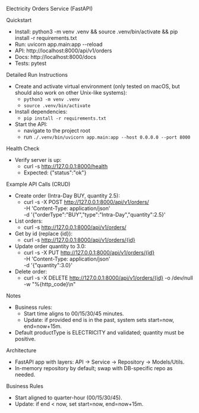 Electricity Orders Service (FastAPI)

Quickstart
- Install: python3 -m venv .venv && source .venv/bin/activate && pip install -r requirements.txt
- Run: uvicorn app.main:app --reload
- API: http://localhost:8000/api/v1/orders
- Docs: http://localhost:8000/docs
- Tests: pytest

Detailed Run Instructions
- Create and activate virtual environment (only tested on macOS, but should also work on other Unix-like systems):
    - `python3 -m venv .venv`
    - `source .venv/bin/activate`
- Install dependencies:
  - `pip install -r requirements.txt`
- Start the API:
  - navigate to the project root
  - run `./.venv/bin/uvicorn app.main:app --host 0.0.0.0 --port 8000`

Health Check
- Verify server is up:
  - curl -s http://127.0.0.1:8000/health
  - Expected: {"status":"ok"}

Example API Calls (CRUD)
- Create order (Intra-Day BUY, quantity 2.5):
  - curl -s -X POST http://127.0.0.1:8000/api/v1/orders/ \
    -H 'Content-Type: application/json' \
    -d '{"orderType":"BUY","type":"Intra-Day","quantity":2.5}'
- List orders:
  - curl -s http://127.0.0.1:8000/api/v1/orders/
- Get by id (replace {id}):
  - curl -s http://127.0.0.1:8000/api/v1/orders/{id}
- Update order quantity to 3.0:
  - curl -s -X PUT http://127.0.0.1:8000/api/v1/orders/{id} \
    -H 'Content-Type: application/json' \
    -d '{"quantity":3.0}'
- Delete order:
  - curl -s -X DELETE http://127.0.0.1:8000/api/v1/orders/{id} -o /dev/null -w "%{http_code}\n"

Notes
- Business rules:
  - Start time aligns to 00/15/30/45 minutes.
  - Update: if provided end is in the past, system sets start=now, end=now+15m.
- Default productType is ELECTRICITY and validated; quantity must be positive.

Architecture
- FastAPI app with layers: API -> Service -> Repository -> Models/Utils.
- In-memory repository by default; swap with DB-specific repo as needed.

Business Rules
- Start aligned to quarter-hour (00/15/30/45).
- Update: if end < now, set start=now, end=now+15m.

